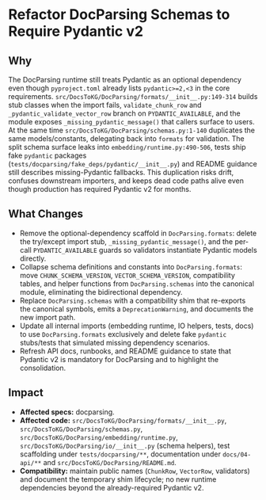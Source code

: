 # Refactor DocParsing Schemas to Require Pydantic v2

## Why
The DocParsing runtime still treats Pydantic as an optional dependency even though `pyproject.toml` already lists `pydantic>=2,<3` in the core requirements. `src/DocsToKG/DocParsing/formats/__init__.py:149-314` builds stub classes when the import fails, `validate_chunk_row` and `_pydantic_validate_vector_row` branch on `PYDANTIC_AVAILABLE`, and the module exposes `_missing_pydantic_message()` that callers surface to users. At the same time `src/DocsToKG/DocParsing/schemas.py:1-140` duplicates the same models/constants, delegating back into `formats` for validation. The split schema surface leaks into `embedding/runtime.py:490-506`, tests ship fake `pydantic` packages (`tests/docparsing/fake_deps/pydantic/__init__.py`) and README guidance still describes missing-Pydantic fallbacks. This duplication risks drift, confuses downstream importers, and keeps dead code paths alive even though production has required Pydantic v2 for months.

## What Changes
- Remove the optional-dependency scaffold in `DocParsing.formats`: delete the try/except import stub, `_missing_pydantic_message()`, and the per-call `PYDANTIC_AVAILABLE` guards so validators instantiate Pydantic models directly.
- Collapse schema definitions and constants into `DocParsing.formats`: move `CHUNK_SCHEMA_VERSION`, `VECTOR_SCHEMA_VERSION`, compatibility tables, and helper functions from `DocParsing.schemas` into the canonical module, eliminating the bidirectional dependency.
- Replace `DocParsing.schemas` with a compatibility shim that re-exports the canonical symbols, emits a `DeprecationWarning`, and documents the new import path.
- Update all internal imports (embedding runtime, IO helpers, tests, docs) to use `DocParsing.formats` exclusively and delete fake `pydantic` stubs/tests that simulated missing dependency scenarios.
- Refresh API docs, runbooks, and README guidance to state that Pydantic v2 is mandatory for DocParsing and to highlight the consolidation.

## Impact
- **Affected specs:** docparsing.
- **Affected code:** `src/DocsToKG/DocParsing/formats/__init__.py`, `src/DocsToKG/DocParsing/schemas.py`, `src/DocsToKG/DocParsing/embedding/runtime.py`, `src/DocsToKG/DocParsing/io/__init__.py` (schema helpers), test scaffolding under `tests/docparsing/**`, documentation under `docs/04-api/**` and `src/DocsToKG/DocParsing/README.md`.
- **Compatibility:** maintain public names (`ChunkRow`, `VectorRow`, validators) and document the temporary shim lifecycle; no new runtime dependencies beyond the already-required Pydantic v2.
